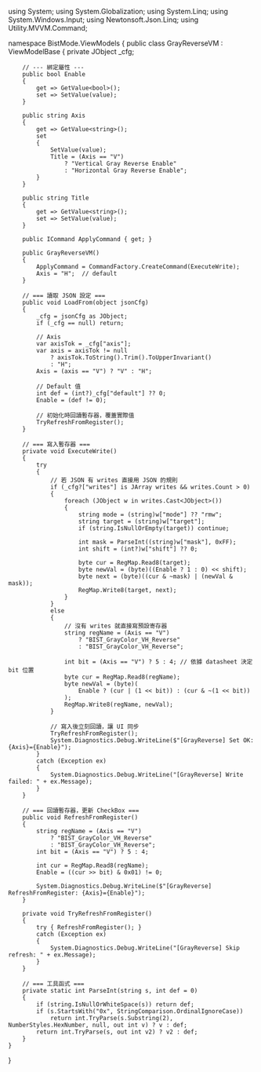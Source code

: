 using System;
using System.Globalization;
using System.Linq;
using System.Windows.Input;
using Newtonsoft.Json.Linq;
using Utility.MVVM.Command;

namespace BistMode.ViewModels
{
    public class GrayReverseVM : ViewModelBase
    {
        private JObject _cfg;

        // --- 綁定屬性 ---
        public bool Enable
        {
            get => GetValue<bool>();
            set => SetValue(value);
        }

        public string Axis
        {
            get => GetValue<string>();
            set
            {
                SetValue(value);
                Title = (Axis == "V")
                    ? "Vertical Gray Reverse Enable"
                    : "Horizontal Gray Reverse Enable";
            }
        }

        public string Title
        {
            get => GetValue<string>();
            set => SetValue(value);
        }

        public ICommand ApplyCommand { get; }

        public GrayReverseVM()
        {
            ApplyCommand = CommandFactory.CreateCommand(ExecuteWrite);
            Axis = "H";  // default
        }

        // === 讀取 JSON 設定 ===
        public void LoadFrom(object jsonCfg)
        {
            _cfg = jsonCfg as JObject;
            if (_cfg == null) return;

            // Axis
            var axisTok = _cfg["axis"];
            var axis = axisTok != null
                ? axisTok.ToString().Trim().ToUpperInvariant()
                : "H";
            Axis = (axis == "V") ? "V" : "H";

            // Default 值
            int def = (int?)_cfg["default"] ?? 0;
            Enable = (def != 0);

            // 初始化時回讀暫存器，覆蓋實際值
            TryRefreshFromRegister();
        }

        // === 寫入暫存器 ===
        private void ExecuteWrite()
        {
            try
            {
                // 若 JSON 有 writes 直接用 JSON 的規則
                if (_cfg?["writes"] is JArray writes && writes.Count > 0)
                {
                    foreach (JObject w in writes.Cast<JObject>())
                    {
                        string mode = (string)w["mode"] ?? "rmw";
                        string target = (string)w["target"];
                        if (string.IsNullOrEmpty(target)) continue;

                        int mask = ParseInt((string)w["mask"], 0xFF);
                        int shift = (int?)w["shift"] ?? 0;

                        byte cur = RegMap.Read8(target);
                        byte newVal = (byte)((Enable ? 1 : 0) << shift);
                        byte next = (byte)((cur & ~mask) | (newVal & mask));
                        RegMap.Write8(target, next);
                    }
                }
                else
                {
                    // 沒有 writes 就直接寫預設寄存器
                    string regName = (Axis == "V")
                        ? "BIST_GrayColor_VH_Reverse"
                        : "BIST_GrayColor_VH_Reverse";

                    int bit = (Axis == "V") ? 5 : 4; // 依據 datasheet 決定 bit 位置
                    byte cur = RegMap.Read8(regName);
                    byte newVal = (byte)(
                        Enable ? (cur | (1 << bit)) : (cur & ~(1 << bit))
                    );
                    RegMap.Write8(regName, newVal);
                }

                // 寫入後立刻回讀，讓 UI 同步
                TryRefreshFromRegister();
                System.Diagnostics.Debug.WriteLine($"[GrayReverse] Set OK: {Axis}={Enable}");
            }
            catch (Exception ex)
            {
                System.Diagnostics.Debug.WriteLine("[GrayReverse] Write failed: " + ex.Message);
            }
        }

        // === 回讀暫存器，更新 CheckBox ===
        public void RefreshFromRegister()
        {
            string regName = (Axis == "V")
                ? "BIST_GrayColor_VH_Reverse"
                : "BIST_GrayColor_VH_Reverse";
            int bit = (Axis == "V") ? 5 : 4;

            int cur = RegMap.Read8(regName);
            Enable = ((cur >> bit) & 0x01) != 0;

            System.Diagnostics.Debug.WriteLine($"[GrayReverse] RefreshFromRegister: {Axis}={Enable}");
        }

        private void TryRefreshFromRegister()
        {
            try { RefreshFromRegister(); }
            catch (Exception ex)
            {
                System.Diagnostics.Debug.WriteLine("[GrayReverse] Skip refresh: " + ex.Message);
            }
        }

        // === 工具函式 ===
        private static int ParseInt(string s, int def = 0)
        {
            if (string.IsNullOrWhiteSpace(s)) return def;
            if (s.StartsWith("0x", StringComparison.OrdinalIgnoreCase))
                return int.TryParse(s.Substring(2), NumberStyles.HexNumber, null, out int v) ? v : def;
            return int.TryParse(s, out int v2) ? v2 : def;
        }
    }
}